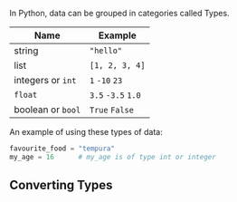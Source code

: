 In Python, data can be grouped in categories called Types.

| Name             | Example         |
| ---              | ---             |
| string           | `"hello"`          |
| list             | `[1, 2, 3, 4]`     |
| integers or `int`  | `1`  `-10`  `23`    | 
| `float`            | `3.5`  `-3.5`  `1.0` |
| boolean or `bool`  | `True` `False`      |

An example of using these types of data:

```python
favourite_food = "tempura"
my_age = 16      # my_age is of type int or integer
```

## Converting Types